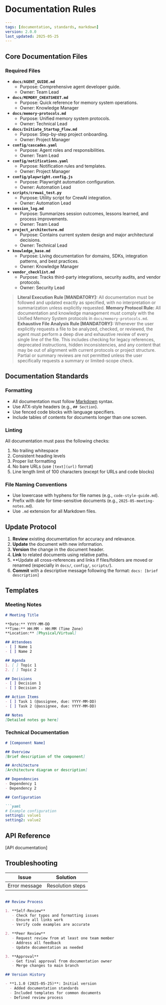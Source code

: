 # Documentation Rules

```yaml
---
tags: [documentation, standards, markdown]
version: 2.0.0
last_updated: 2025-05-25
---
```

## Core Documentation Files

### Required Files

- **`docs/AGENT_GUIDE.md`**
  - Purpose: Comprehensive agent developer guide.
  - Owner: Team Lead
- **`docs/MEMORY_CHEATSHEET.md`**
  - Purpose: Quick reference for memory system operations.
  - Owner: Knowledge Manager
- **`docs/memory-protocols.md`**
  - Purpose: Unified memory system protocols.
  - Owner: Technical Lead
- **`docs/Initiate_Startup_Flow.md`**
  - Purpose: Step-by-step project onboarding.
  - Owner: Project Manager
- **`config/cascades.yaml`**
  - Purpose: Agent roles and responsibilities.
  - Owner: Team Lead
- **`config/notifications.yaml`**
  - Purpose: Notification rules and templates.
  - Owner: Project Manager
- **`config/playwright.config.js`**
  - Purpose: Playwright automation configuration.
  - Owner: Automation Lead
- **`scripts/crewai_test.py`**
  - Purpose: Utility script for CrewAI integration.
  - Owner: Automation Lead
- **`session_log.md`**
  - Purpose: Summarizes session outcomes, lessons learned, and process improvements.
  - Owner: Team Lead
- **`project_architecture.md`**
  - Purpose: Contains current system design and major architectural decisions.
  - Owner: Technical Lead
- **`knowledge_base.md`**
  - Purpose: Living documentation for domains, SDKs, integration patterns, and best practices.
  - Owner: Knowledge Manager
- **`vendor_checklist.md`**
  - Purpose: Tracks third-party integrations, security audits, and vendor protocols.
  - Owner: Security Lead

> **Literal Execution Rule [MANDATORY]:**
> All documentation must be followed and updated exactly as specified, with no interpretation or summarization unless explicitly requested.
> **Memory Protocol Rule:**
> All documentation and knowledge management must comply with the Unified Memory System protocols in `docs/memory-protocols.md`.
> **Exhaustive File Analysis Rule [MANDATORY]:**
> Whenever the user explicitly requests a file to be analyzed, checked, or reviewed, the agent must perform a deep dive and exhaustive review of every single line of the file. This includes checking for legacy references, deprecated instructions, hidden inconsistencies, and any content that may be out of alignment with current protocols or project structure. Partial or summary reviews are not permitted unless the user specifically requests a summary or limited-scope check.

## Documentation Standards

### Formatting

- All documentation must follow [Markdown](https://www.markdownguide.org/) syntax.
- Use ATX-style headers (e.g., `## Section`).
- Use fenced code blocks with language specifiers.
- Include tables of contents for documents longer than one screen.

### Linting

All documentation must pass the following checks:

1. No trailing whitespace
2. Consistent heading levels
3. Proper list formatting
4. No bare URLs (use `[text](url)` format)
5. Line length limit of 100 characters (except for URLs and code blocks)

### File Naming Conventions

- Use lowercase with hyphens for file names (e.g., `code-style-guide.md`).
- Prefix with date for time-sensitive documents (e.g., `2025-05-meeting-notes.md`).
- Use `.md` extension for all Markdown files.

## Update Protocol

1. **Review** existing documentation for accuracy and relevance.
2. **Update** the document with new information.
3. **Version** the change in the document header.
4. **Link** to related documents using relative paths.
5. **Update all cross-references and links if files/folders are moved or renamed (especially in `docs/`, `config/`, `scripts/`).
6. **Commit** with a descriptive message following the format: `docs: [brief description]`

## Templates

### Meeting Notes

```markdown
# Meeting Title

**Date:** YYYY-MM-DD  
**Time:** HH:MM - HH:MM (Time Zone)  
**Location:** [Physical/Virtual]  

## Attendees
- [ ] Name 1
- [ ] Name 2

## Agenda
1. [ ] Topic 1
2. [ ] Topic 2

## Decisions
- [ ] Decision 1
- [ ] Decision 2

## Action Items
- [ ] Task 1 (@assignee, due: YYYY-MM-DD)
- [ ] Task 2 (@assignee, due: YYYY-MM-DD)

## Notes
[Detailed notes go here]
```

### Technical Documentation

```markdown
# [Component Name]

## Overview
[Brief description of the component]

## Architecture
[Architecture diagram or description]

## Dependencies
- Dependency 1
- Dependency 2

## Configuration

```yaml
# Example configuration
setting1: value1
setting2: value2
```

## API Reference

[API documentation]

## Troubleshooting

| Issue          | Solution         |
|----------------|------------------|
| Error message | Resolution steps |

```markdown

## Review Process

1. **Self-Review**
   - Check for typos and formatting issues
   - Ensure all links work
   - Verify code examples are accurate

2. **Peer Review**
   - Request review from at least one team member
   - Address all feedback
   - Update documentation as needed

3. **Approval**
   - Get final approval from documentation owner
   - Merge changes to main branch

## Version History

- **1.1.0 (2025-05-25)**: Initial version
  - Added documentation standards
  - Included templates for common documents
  - Defined review process
